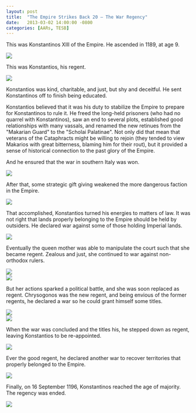 ```yaml
---
layout: post
title:  "The Empire Strikes Back 20 – The War Regency"
date:   2013-03-02 14:00:00 -0800
categories: [AARs, TESB]
---
```

This was Konstantinos XIII of the Empire. He ascended in 1189, at age 9.

![](/assets/tesb_images/20-1.png)

This was Konstantios, his regent.

![](/assets/tesb_images/20-2.png)

Konstantios was kind, charitable, and just, but shy and deceitful. He sent Konstantinos off to finish being educated.

Konstantios believed that it was his duty to stabilize the Empire to prepare for Konstantinos to rule it. He freed the long-held prisoners (who had no quarrel with Konstantinos), saw an end to several plots, established good relationships with many vassals, and renamed the new retinues from the "Makarian Guard" to the "Scholai Palatinae". Not only did that mean that veterans of the Cataphracts might be willing to rejoin (they tended to view Makarios with great bitterness, blaming him for their rout), but it provided a sense of historical connection to the past glory of the Empire.

And he ensured that the war in southern Italy was won.

![](/assets/tesb_images/20-3.png)

After that, some strategic gift giving weakened the more dangerous faction in the Empire.

![](/assets/tesb_images/20-4.png)

That accomplished, Konstantios turned his energies to matters of law. It was not right that lands properly belonging to the Empire should be held by outsiders. He declared war against some of those holding Imperial lands.

![](/assets/tesb_images/20-5.png)

Eventually the queen mother was able to manipulate the court such that she became regent. Zealous and just, she continued to war against non-orthodox rulers.

![](/assets/tesb_images/20-6.png)  
![](/assets/tesb_images/20-7.png)

But her actions sparked a political battle, and she was soon replaced as regent. Chrysogonos was the new regent, and being envious of the former regents, he declared a war so he could grant himself some titles.

![](/assets/tesb_images/20-8.png)  
![](/assets/tesb_images/20-9.png)

When the war was concluded and the titles his, he stepped down as regent, leaving Konstantios to be re-appointed.

![](/assets/tesb_images/20-10.png)

Ever the good regent, he declared another war to recover territories that properly belonged to the Empire.

![](/assets/tesb_images/20-11.png)

Finally, on 16 September 1196, Konstantinos reached the age of majority. The regency was ended.

![](/assets/tesb_images/20-12.png)